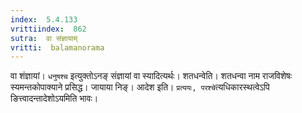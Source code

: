 ```yaml
---
index:  5.4.133
vrittiindex:  862
sutra:  वा संज्ञायाम्
vritti:  balamanorama 
---
```


वा शंज्ञायां। `धनुषश्च` इत्युक्तोऽनङ् संज्ञायां वा स्यादित्यर्थः। शतधन्वेति। शतधन्वा नाम राजविशेषः स्यमन्तकोपाक्याने प्रसिद्ध। जायाया निङ्। आदेश इति। `प्रत्ययः, परश्चे`त्यधिकारस्थत्वेऽपि ङित्त्वादन्तादेशोऽयमिति भावः।

